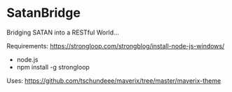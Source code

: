 # SatanBridge

Bridging SATAN into a RESTful World...

Requirements:
https://strongloop.com/strongblog/install-node-js-windows/

- node.js
- npm install -g strongloop



Uses:
https://github.com/tschundeee/maverix/tree/master/maverix-theme
